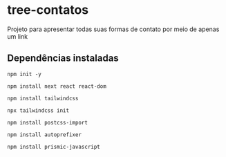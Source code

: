 # tree-contatos
 Projeto para apresentar todas suas formas de contato por meio de apenas um link

## Dependências instaladas
```
npm init -y

npm install next react react-dom

npm install tailwindcss

npx tailwindcss init

npm install postcss-import

npm install autoprefixer

npm install prismic-javascript

```
